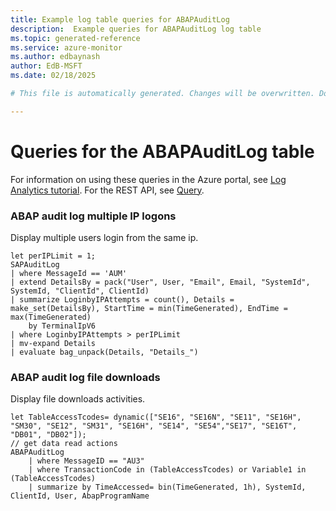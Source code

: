 ```yaml
---
title: Example log table queries for ABAPAuditLog
description:  Example queries for ABAPAuditLog log table
ms.topic: generated-reference
ms.service: azure-monitor
ms.author: edbaynash
author: EdB-MSFT
ms.date: 02/18/2025

# This file is automatically generated. Changes will be overwritten. Do not change this file directly. 

---
```


# Queries for the ABAPAuditLog table

For information on using these queries in the Azure portal, see [Log Analytics tutorial](/azure/azure-monitor/logs/log-analytics-tutorial). For the REST API, see [Query](/rest/api/loganalytics/query).


### ABAP audit log multiple IP logons  


Display multiple users login from the same ip.  

```query
let perIPLimit = 1;
SAPAuditLog
| where MessageId == 'AUM'
| extend DetailsBy = pack("User", User, "Email", Email, "SystemId", SystemId, "ClientId", ClientId)
| summarize LoginbyIPAttempts = count(), Details = make_set(DetailsBy), StartTime = min(TimeGenerated), EndTime = max(TimeGenerated)
    by TerminalIpV6
| where LoginbyIPAttempts > perIPLimit
| mv-expand Details
| evaluate bag_unpack(Details, "Details_")
```



### ABAP audit log file downloads  


Display file downloads activities.  

```query
let TableAccessTcodes= dynamic(["SE16", "SE16N", "SE11", "SE16H", "SM30", "SE12", "SM31", "SE16H", "SE14", "SE54","SE17", "SE16T", "DB01", "DB02"]);
// get data read actions
ABAPAuditLog
    | where MessageID == "AU3"
    | where TransactionCode in (TableAccessTcodes) or Variable1 in (TableAccessTcodes)
    | summarize by TimeAccessed= bin(TimeGenerated, 1h), SystemId, ClientId, User, AbapProgramName
```

